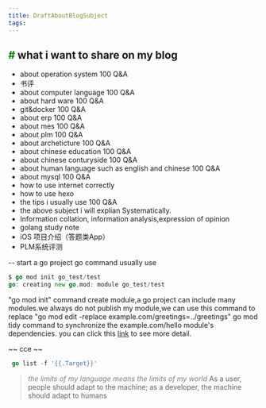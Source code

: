 ```yaml
---
title: DraftAboutBlogSubject
tags:
---
```







## <font color="green">\#</font> what i want to share on my blog

- about operation system 100 Q&A
- 书评
- about computer language 100 Q&A
- about hard ware 100 Q&A
- git&docker 100 Q&A
- about erp 100 Q&A
- about mes 100 Q&A
- about plm 100 Q&A
- about archeticture 100 Q&A
- about chinese education 100 Q&A
- about chinese conturyside 100 Q&A
- about human language such as english and chinese 100 Q&A
- about mysql 100 Q&A
- how to use internet correctly
- how to use hexo
- the tips i usually use 100 Q&A
- the above subject i will explian Systematically.
- Information collation, information analysis,expression of opinion
- golang study note
- iOS 项目介绍（答题类App）
- PLM系统评测
  
-- start a go project
go command usually use

``` go
$ go mod init go_test/test
go: creating new go.mod: module go_test/test
```

"go mod init"  command create module,a go project can include many modules.we always do not publish my module,we can use this command to replace 
"go mod edit -replace example.com/greetings=../greetings"
 go mod tidy command to synchronize the example.com/hello module's dependencies.
 you can click this [link](https://go.dev/doc/tutorial/call-module-code) to see more detail.

~~ cce ~~

``` go
 go list -f '{{.Target}}'
```

> <font color="gray"> *the limits of my language means the limits of my world* </font>
> As a user, people should adapt to the machine; as a developer, the machine should adapt to humans
